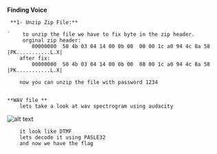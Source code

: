  **Finding Voice** 
 
     **1- Unzip Zip File:**
 
    `    to unzip the file we have to fix byte in the zip header.
         orginal zip header:
            00000000  50 4b 03 04 14 00 0b 00  00 00 1c a0 94 4c 8a 58  |PK...........L.X|
        after fix:
            00000000  50 4b 03 04 14 00 0b 00  08 00 1c a0 94 4c 8a 58  |PK...........L.X|
        
        now you can unzip the file with password 1234


    **WAV file **
        lets take a look at wav spectrogram using audacity 
 ![alt text](https://raw.githubusercontent.com/MuhammadAli0/CTFs-Challenges-WriteUps/master/CyberTalents/FindingVoice/spectrogram.png)
        
        it look like DTMF
        lets decode it using PASLE32
        and now we have the flag
        
    


